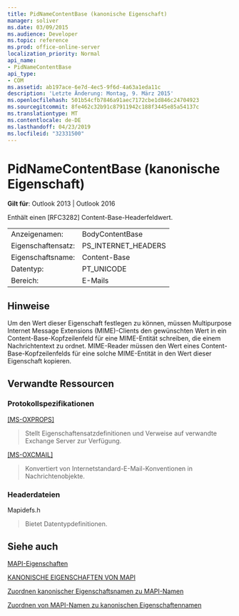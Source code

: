```yaml
---
title: PidNameContentBase (kanonische Eigenschaft)
manager: soliver
ms.date: 03/09/2015
ms.audience: Developer
ms.topic: reference
ms.prod: office-online-server
localization_priority: Normal
api_name:
- PidNameContentBase
api_type:
- COM
ms.assetid: ab197ace-6e7d-4ec5-9f6d-4a63a1eda11c
description: 'Letzte Änderung: Montag, 9. März 2015'
ms.openlocfilehash: 501b54cfb7846a91aec7172cbe1d846c24704923
ms.sourcegitcommit: 8fe462c32b91c87911942c188f3445e85a54137c
ms.translationtype: MT
ms.contentlocale: de-DE
ms.lasthandoff: 04/23/2019
ms.locfileid: "32331500"
---
```

# <a name="pidnamecontentbase-canonical-property"></a>PidNameContentBase (kanonische Eigenschaft)

  
  
**Gilt für**: Outlook 2013 | Outlook 2016 
  
Enthält einen [RFC3282] Content-Base-Headerfeldwert.
  
|||
|:-----|:-----|
|Anzeigenamen:  <br/> |BodyContentBase  <br/> |
|Eigenschaftensatz:  <br/> |PS_INTERNET_HEADERS  <br/> |
|Eigenschaftsname:  <br/> |Content-Base  <br/> |
|Datentyp:  <br/> |PT_UNICODE  <br/> |
|Bereich:  <br/> |E-Mails  <br/> |
   
## <a name="remarks"></a>Hinweise

Um den Wert dieser Eigenschaft festlegen zu können, müssen Multipurpose Internet Message Extensions (MIME)-Clients den gewünschten Wert in ein Content-Base-Kopfzeilenfeld für eine MIME-Entität schreiben, die einem Nachrichtentext zu ordnet. MIME-Reader müssen den Wert eines Content-Base-Kopfzeilenfelds für eine solche MIME-Entität in den Wert dieser Eigenschaft kopieren.
  
## <a name="related-resources"></a>Verwandte Ressourcen

### <a name="protocol-specifications"></a>Protokollspezifikationen

[[MS-OXPROPS]](https://msdn.microsoft.com/library/f6ab1613-aefe-447d-a49c-18217230b148%28Office.15%29.aspx)
  
> Stellt Eigenschaftensatzdefinitionen und Verweise auf verwandte Exchange Server zur Verfügung.
    
[[MS-OXCMAIL]](https://msdn.microsoft.com/library/b60d48db-183f-4bf5-a908-f584e62cb2d4%28Office.15%29.aspx)
  
> Konvertiert von Internetstandard-E-Mail-Konventionen in Nachrichtenobjekte.
    
### <a name="header-files"></a>Headerdateien

Mapidefs.h
  
> Bietet Datentypdefinitionen.
    
## <a name="see-also"></a>Siehe auch



[MAPI-Eigenschaften](mapi-properties.md)
  
[KANONISCHE EIGENSCHAFTEN VON MAPI](mapi-canonical-properties.md)
  
[Zuordnen kanonischer Eigenschaftsnamen zu MAPI-Namen](mapping-canonical-property-names-to-mapi-names.md)
  
[Zuordnen von MAPI-Namen zu kanonischen Eigenschaftennamen](mapping-mapi-names-to-canonical-property-names.md)

